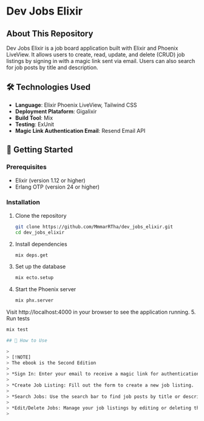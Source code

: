 # Dev Jobs Elixir

## About This Repository
Dev Jobs Elixir is a job board application built with Elixir and Phoenix LiveView. It allows users to create, read, update, and delete (CRUD) job listings by signing in with a magic link sent via email. Users can also search for job posts by title and description.

## 🛠 Technologies Used

- **Language**: Elixir Phoenix LiveView, Tailwind CSS
- **Deployment Plataform**: Gigalixir
- **Build Tool**: Mix
- **Testing**: ExUnit
- **Magic Link Authentication Email**: Resend Email API

## 🚦 Getting Started

### Prerequisites

- Elixir (version 1.12 or higher)
- Erlang OTP (version 24 or higher)

### Installation

1. Clone the repository
   ```bash
   git clone https://github.com/MmmarRTha/dev_jobs_elixir.git
   cd dev_jobs_elixir
   ```

2. Install dependencies
   ```bash
   mix deps.get
   ```

3. Set up the database
   ```bash
   mix ecto.setup
   ```

4. Start the Phoenix server
   ```bash
   mix phx.server
   ```
Visit http://localhost:4000 in your browser to see the application running.
5. Run tests
   ```bash
   mix test

## 🤔 How to Use

>
> [!NOTE]
> The ebook is the Second Edition
> 
> *Sign In: Enter your email to receive a magic link for authentication.
>
> *Create Job Listing: Fill out the form to create a new job listing.
> 
> *Search Jobs: Use the search bar to find job posts by title or description.
>
> *Edit/Delete Jobs: Manage your job listings by editing or deleting them.
>
